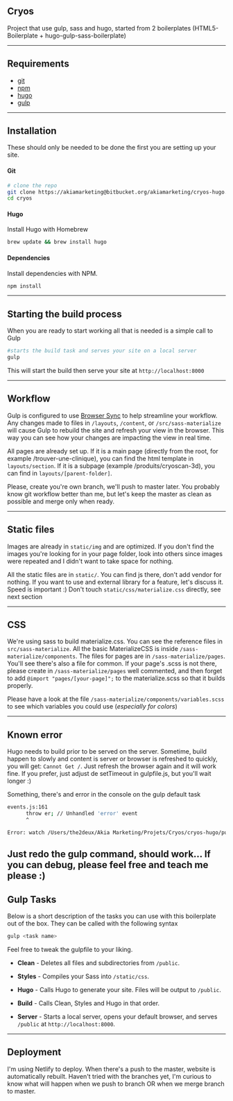 ## Cryos
Project that use gulp, sass and hugo, started from 2 boilerplates (HTML5-Boilerplate + hugo-gulp-sass-boilerplate)

---
## Requirements
* [git](http://git-scm.com)
* [npm](https://www.npmjs.com/about)
* [hugo](https://gohugo.io)
* [gulp](https://gulpjs.com/)

---
## Installation
These should only be needed to be done the first you are setting up your site.

#### Git
```bash
# clone the repo
git clone https://akiamarketing@bitbucket.org/akiamarketing/cryos-hugo.git cryos
cd cryos

```

#### Hugo
Install Hugo with Homebrew
```bash
brew update && brew install hugo
```

#### Dependencies
Install  dependencies with NPM.

```bash
npm install
```

---
## Starting the build process
When you are ready to start working all that is needed is a simple call to Gulp
```bash
#starts the build task and serves your site on a local server
gulp
```
This will start the build then serve your site at `http://localhost:8000`

---
## Workflow
Gulp is configured to use [Browser Sync](https://www.browsersync.io/) to help streamline your workflow. Any changes made to files in `/layouts`, `/content`, or `/src/sass-materialize` will cause Gulp to rebuild the site and refresh your view in the browser. This way you can see how your changes are impacting the view in real time.

All pages are already set up. If it is a main page (directly from the root, for example /trouver-une-clinique), you can find the html template in `layouts/section`. If it is a subpage (example /produits/cryoscan-3d), you can find in `layouts/[parent-folder]`.

Please, create you're own branch, we'll push to master later. You probably know git workflow better than me, but let's keep the master as clean as possible and merge only when ready.

---
## Static files

Images are already in `static/img` and are optimized. If you don't find the images you're looking for in your page folder, look into others since images were repeated and I didn't want to take space for nothing. 

All the static files are in `static/`. You can find js there, don't add vendor for nothing. If you want to use and external library for a feature, let's discuss it. Speed is important :) Don't touch `static/css/materialize.css` directly, see next section

---
## CSS

We're using sass to build materialize.css. You can see the reference files in `src/sass-materialize`. All the basic MaterializeCSS is inside `/sass-materialize/components`. The files for pages are in `/sass-materialize/pages`. You'll see there's also a file for common. If your page's .scss is not there, please create in `/sass-materialize/pages` well commented, and then forget to add `@import "pages/[your-page]";` to the materialize.scss so that it builds properly.

Please have a look at the file `/sass-materialize/components/variables.scss` to see which variables you could use (*especially for colors*)

---

## Known error
Hugo needs to build prior to be served on the server. Sometime, build happen to slowly and content is server or browser is refreshed to quickly, you will get: `Cannot Get /`. Just refresh the browser again and it will work fine. If you prefer, just adjust de setTimeout in gulpfile.js, but you'll wait longer :)

Something, there's and error in the console on the gulp default task

```bash
events.js:161
      throw er; // Unhandled 'error' event
      ^

Error: watch /Users/the2deux/Akia Marketing/Projets/Cryos/cryos-hugo/public/blogue ENOENT
```

Just redo the gulp command, should work... If you can debug, please feel free and teach me please :)
---

## Gulp Tasks
Below is a short description of the tasks you can use with this boilerplate out of the box. They can be called with the following syntax
```bash
gulp <task name>
```

Feel free to tweak the gulpfile to your liking.

* **Clean** - Deletes all files and subdirectories from `/public`.

* **Styles** - Compiles your Sass into `/static/css`.

* **Hugo** - Calls Hugo to generate your site. Files will be output to `/public`.

* **Build** - Calls Clean, Styles and Hugo in that order.

* **Server** - Starts a local server, opens your default browser, and serves `/public` at `http://localhost:8000`.

---
## Deployment

I'm using Netlify to deploy. When there's a push to the master, website is automatically rebuilt. Haven't tried with the branches yet, I'm curious to know what will happen when we push to branch OR when we merge branch to master.

